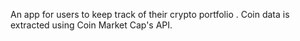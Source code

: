 An app for users to keep track of their crypto portfolio . Coin data is extracted using Coin Market Cap's API. 